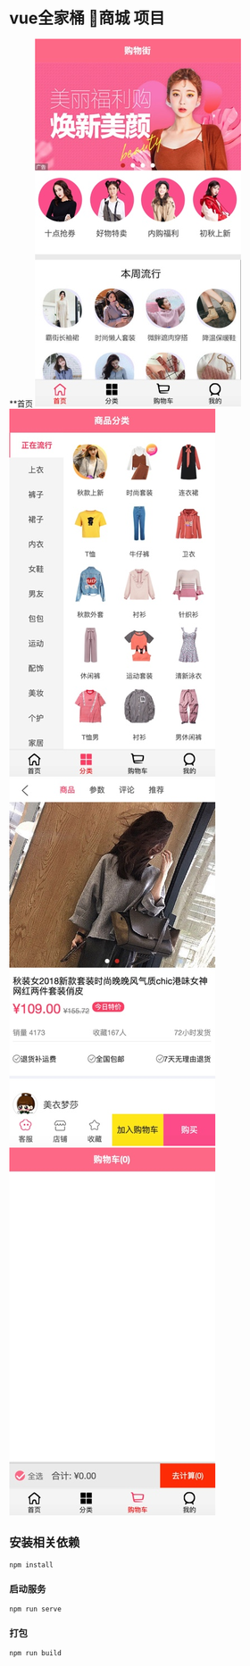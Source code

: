 # vue全家桶 🍄商城 项目


**首页
![](https://github.com/fffffabulous/tmall/blob/master/d.jpeg "播放器")
![](https://github.com/fffffabulous/tmall/blob/master/c.jpeg "播放器")
![](https://github.com/fffffabulous/tmall/blob/master/b.jpeg "播放器")
![](https://github.com/fffffabulous/tmall/blob/master/a.jpeg "播放器")

## 安装相关依赖
```
npm install
```

### 启动服务
```
npm run serve
```

### 打包
```
npm run build
```

